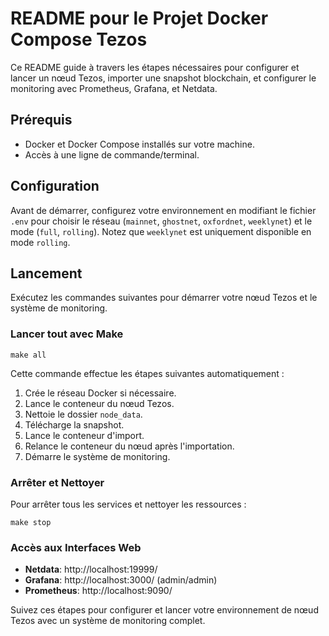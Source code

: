 # README pour le Projet Docker Compose Tezos

Ce README guide à travers les étapes nécessaires pour configurer et lancer un nœud Tezos, importer une snapshot blockchain, et configurer le monitoring avec Prometheus, Grafana, et Netdata.

## Prérequis

- Docker et Docker Compose installés sur votre machine.
- Accès à une ligne de commande/terminal.

## Configuration

Avant de démarrer, configurez votre environnement en modifiant le fichier `.env` pour choisir le réseau (`mainnet`, `ghostnet`, `oxfordnet`, `weeklynet`) et le mode (`full`, `rolling`). Notez que `weeklynet` est uniquement disponible en mode `rolling`.

## Lancement

Exécutez les commandes suivantes pour démarrer votre nœud Tezos et le système de monitoring.

### Lancer tout avec Make

```
make all
```

Cette commande effectue les étapes suivantes automatiquement :

1. Crée le réseau Docker si nécessaire.
2. Lance le conteneur du nœud Tezos.
3. Nettoie le dossier `node_data`.
4. Télécharge la snapshot.
5. Lance le conteneur d'import.
6. Relance le conteneur du nœud après l'importation.
7. Démarre le système de monitoring.

### Arrêter et Nettoyer

Pour arrêter tous les services et nettoyer les ressources :

```
make stop
```

### Accès aux Interfaces Web

- **Netdata**: http://localhost:19999/
- **Grafana**: http://localhost:3000/ (admin/admin)
- **Prometheus**: http://localhost:9090/

Suivez ces étapes pour configurer et lancer votre environnement de nœud Tezos avec un système de monitoring complet.